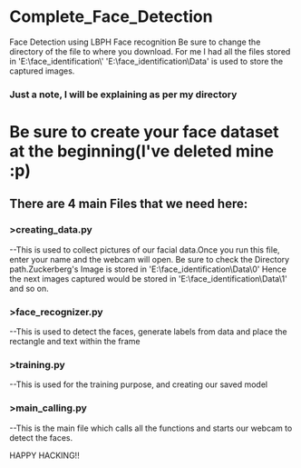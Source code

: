 # Complete_Face_Detection
Face Detection using LBPH Face recognition
Be sure to change the directory of the file to where you download.
For me I had all the files stored in 'E:\\face_identification\\'
'E:\\face_identification\\Data' is used to store the captured images.
### Just a note, I will be explaining as per my directory
# Be sure to create your face dataset at the beginning(I've deleted mine :p) 
## There are 4 main Files that we need here:
### >creating_data.py
  --This is used to collect pictures of our facial data.Once you run this file, enter your name and the webcam will open.
    Be sure to check the Directory path.Zuckerberg's Image  is stored in 'E:\\face_identification\\Data\\0'
    Hence the next images captured would be stored in 'E:\\face_identification\\Data\\1' and so on.
    
### >face_recognizer.py
  --This is used to detect the faces, generate labels from data and place the rectangle and text within the frame
  
### >training.py
  --This is used for the training purpose, and creating our saved model

### >main_calling.py
  --This is the main file which calls all the functions and starts our webcam to detect the faces.


HAPPY HACKING!!



